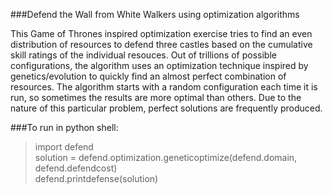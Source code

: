 ###Defend the Wall from White Walkers using optimization algorithms

This Game of Thrones inspired optimization exercise tries to find an even distribution of resources to defend three castles based on the cumulative skill ratings of the individual resouces. Out of trillions of possible configurations, the algorithm uses an optimization technique inspired by genetics/evolution to quickly find an almost perfect combination of resources. The algorithm starts with a random configuration each time it is run, so sometimes the results are more optimal than others. Due to the nature of this particular problem, perfect solutions are frequently produced.

###To run in python shell:

> import defend  
> solution = defend.optimization.geneticoptimize(defend.domain, defend.defendcost)  
> defend.printdefense(solution)  
